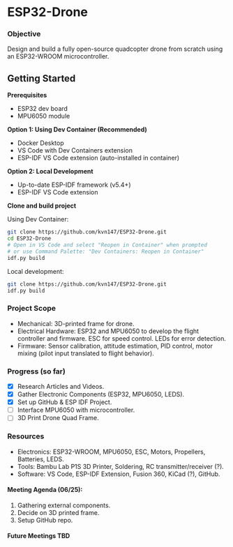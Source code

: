 # ESP32-Drone

### Objective
Design and build a fully open-source quadcopter drone from scratch using an ESP32-WROOM microcontroller.

## Getting Started
**Prerequisites**
- ESP32 dev board
- MPU6050 module

**Option 1: Using Dev Container (Recommended)**
- Docker Desktop
- VS Code with Dev Containers extension
- ESP-IDF VS Code extension (auto-installed in container)

**Option 2: Local Development**
- Up-to-date ESP-IDF framework (v5.4+)
- ESP-IDF VS Code extension

**Clone and build project**

Using Dev Container:
```bash
git clone https://github.com/kvn147/ESP32-Drone.git
cd ESP32-Drone
# Open in VS Code and select "Reopen in Container" when prompted
# or use Command Palette: "Dev Containers: Reopen in Container"
idf.py build
```

Local development:
```bash
git clone https://github.com/kvn147/ESP32-Drone.git
idf.py build
``` 

### Project Scope
- Mechanical: 3D-printed frame for drone.
- Electrical Hardware: ESP32 and MPU6050 to develop the flight controller and firmware. ESC for speed control. LEDs for error detection.
- Firmware: Sensor calibration, attitude estimation, PID control, motor mixing (pilot input translated to flight behavior).

### Progress (so far)
- [x] Research Articles and Videos.
- [x] Gather Electronic Components (ESP32, MPU6050, LEDS).
- [x] Set up GitHub & ESP IDF Project.
- [ ] Interface MPU6050 with microcontroller.
- [ ] 3D Print Drone Quad Frame.

### Resources
- Electronics: ESP32-WROOM, MPU6050, ESC, Motors, Propellers, Batteries, LEDS.
- Tools: Bambu Lab P1S 3D Printer, Soldering, RC transmitter/receiver (?).
- Software: VS Code, ESP-IDF Extension, Fusion 360, KiCad (?), GitHub.

#### Meeting Agenda (06/25):
1. Gathering external components.
2. Decide on 3D printed frame.
3. Setup GitHub repo.

#### Future Meetings TBD